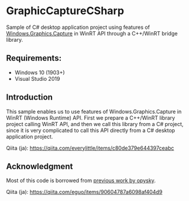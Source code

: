 # GraphicCaptureCSharp

Sample of C# desktop application project using features of [Windows.Graphics.Capture](https://docs.microsoft.com/ja-jp/windows/uwp/audio-video-camera/screen-capture) in WinRT API through a C++/WinRT bridge library.

## Requirements: 
* Windows 10 (1903+)
* Visual Studio 2019

## Introduction

This sample enables us to use features of Windows.Graphics.Capture in WinRT (Windows Runtime) API.
First we prepare a C++/WinRT library project calling WinRT API, and then we call this library from a C# project, since it is very complicated to call this API directly from a C# desktop application project.

Qiita (ja): https://qiita.com/everylittle/items/c80de379e644397ceabc

## Acknowledgment

Most of this code is borrowed from [previous work by opysky](https://github.com/opysky/examples/tree/master/winrt/GraphicsCapture).

Qiita (ja): https://qiita.com/eguo/items/90604787a6098af404d9
